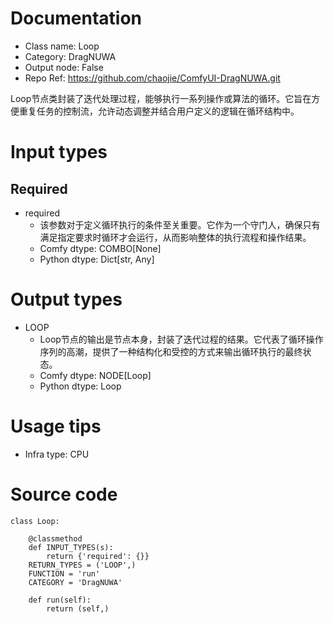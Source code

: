 # Documentation
- Class name: Loop
- Category: DragNUWA
- Output node: False
- Repo Ref: https://github.com/chaojie/ComfyUI-DragNUWA.git

Loop节点类封装了迭代处理过程，能够执行一系列操作或算法的循环。它旨在方便重复任务的控制流，允许动态调整并结合用户定义的逻辑在循环结构中。

# Input types
## Required
- required
    - 该参数对于定义循环执行的条件至关重要。它作为一个守门人，确保只有满足指定要求时循环才会运行，从而影响整体的执行流程和操作结果。
    - Comfy dtype: COMBO[None]
    - Python dtype: Dict[str, Any]

# Output types
- LOOP
    - Loop节点的输出是节点本身，封装了迭代过程的结果。它代表了循环操作序列的高潮，提供了一种结构化和受控的方式来输出循环执行的最终状态。
    - Comfy dtype: NODE[Loop]
    - Python dtype: Loop

# Usage tips
- Infra type: CPU

# Source code
```
class Loop:

    @classmethod
    def INPUT_TYPES(s):
        return {'required': {}}
    RETURN_TYPES = ('LOOP',)
    FUNCTION = 'run'
    CATEGORY = 'DragNUWA'

    def run(self):
        return (self,)
```